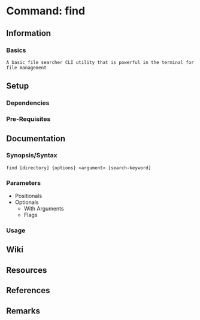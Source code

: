 # Command: find

## Information
### Basics
```
A basic file searcher CLI utility that is powerful in the terminal for file management
```

## Setup
### Dependencies

### Pre-Requisites

## Documentation
### Synopsis/Syntax
```console
find [directory] {options} <argument> [search-keyword]
```

### Parameters
- Positionals
- Optionals
    - With Arguments
    - Flags

### Usage


## Wiki

## Resources

## References

## Remarks
